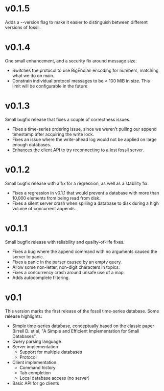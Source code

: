 # v0.1.5

Adds a --version flag to make it easier to distinguish between different
versions of fossil.

# v0.1.4

One small enhancement, and a security fix around message size.

  * Switches the protocol to use BigEndian encoding for numbers, matching
    what we do on main.
  * Constrain individual protocol messages to be < 100 MiB in size. This
    limit will be configurable in the future.

# v0.1.3

Small bugfix release that fixes a couple of correctness issues.

  * Fixes a time-series ordering issue, since we weren't pulling our append
    timestamp after acquiring the write lock.
  * Fixes an issue where the write-ahead log would not be applied on large
    enough databases.
  * Enhances the client API to try reconnecting to a lost fossil server.

# v0.1.2

Small bugfix release with a fix for a regression, as well as a stability fix.

  * Fixes a regression in v0.1.1 that would prevent a database with more
    than 10,000 elements from being read from disk.
  * Fixes a silent server crash when spilling a database to disk during
    a high volume of concurrent appends.

# v0.1.1

Small bugfix release with reliability and quality-of-life fixes.

  * Fixes a bug where the append command with no arguments caused the
    server to panic.
  * Fixes a panic in the parser caused by an empty query.
  * Allow some non-letter, non-digit characters in topics.
  * Fixes a concurrency crash around unsafe use of a map.
  * Adds autocomplete filtering.

# v0.1

This version marks the first release of the fossil time-series database.
Some release highlights:

  * Simple time-series database, conceptually based on the classic paper
    Birrell D. et al, "A Simple and Efficient Implementation for Small Databases".
  * Query parsing language
  * Server implementation
    * Support for multiple databases
    * Protocol
  * Client implementation
    * Command history
    * Tab completion
    * Local database access (no server)
  * Basic API for go clients

